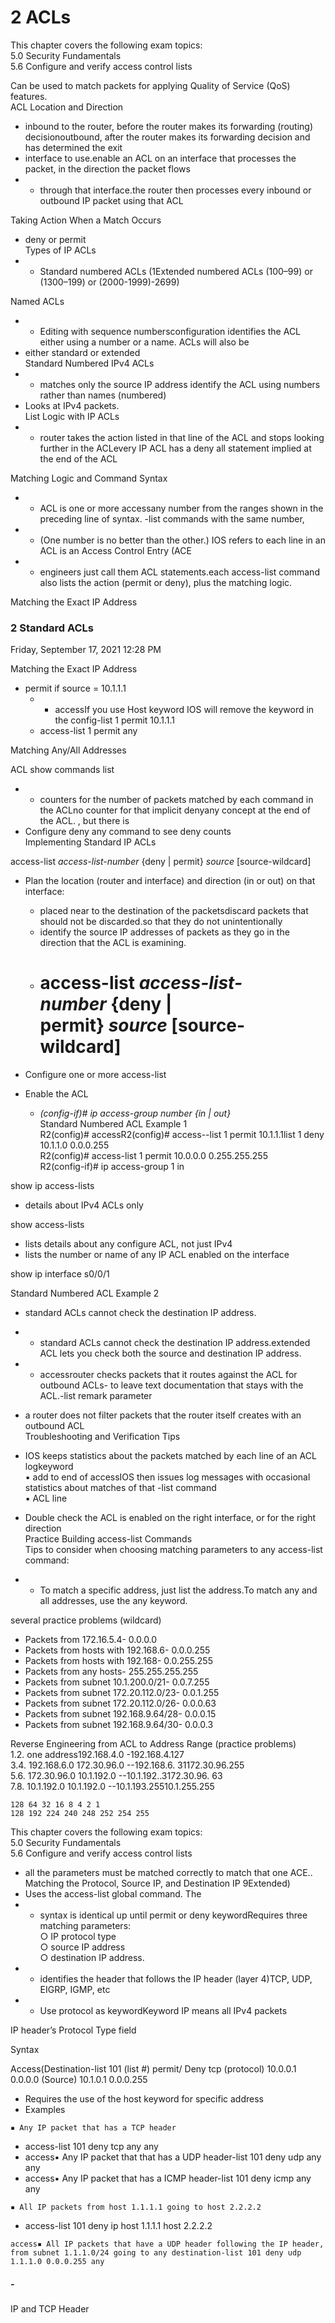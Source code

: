 # 2 ACLs
This chapter covers the following exam topics:  
5.0 Security Fundamentals  
5.6 Configure and verify access control lists

Can be used to match packets for applying Quality of Service (QoS) features.  
ACL Location and Direction

- inbound to the router, before the router makes its forwarding (routing) decisionoutbound, after the router makes its forwarding decision and has determined the exit
- interface to use.enable an ACL on an interface that processes the packet, in the direction the packet flows
- - through that interface.the router then processes every inbound or outbound IP packet using that ACL

Taking Action When a Match Occurs

- deny or permit  
    Types of IP ACLs
- - Standard numbered ACLs (1Extended numbered ACLs (100–99) or (1300–199) or (2000-1999)-2699)

Named ACLs

- - Editing with sequence numbersconfiguration identifies the ACL either using a number or a name. ACLs will also be
- either standard or extended  
    Standard Numbered IPv4 ACLs
- - matches only the source IP address identify the ACL using numbers rather than names (numbered)
- Looks at IPv4 packets.  
    List Logic with IP ACLs
- - router takes the action listed in that line of the ACL and stops looking further in the ACLevery IP ACL has a deny all statement implied at the end of the ACL

Matching Logic and Command Syntax

- - ACL is one or more accessany number from the ranges shown in the preceding line of syntax. -list commands with the same number,
- - (One number is no better than the other.) IOS refers to each line in an ACL is an Access Control Entry (ACE
- - engineers just call them ACL statements.each access-list command also lists the action (permit or deny), plus the matching logic.

Matching the Exact IP Address

### 2 Standard ACLs

Friday, September 17, 2021 12:28 PM

Matching the Exact IP Address

- permit if source = 10.1.1.1
    - - accessIf you use Host keyword IOS will remove the keyword in the config-list 1 permit 10.1.1.1
    - access-list 1 permit any

Matching Any/All Addresses

ACL show commands list

- - counters for the number of packets matched by each command in the ACLno counter for that implicit denyany concept at the end of the ACL. , but there is
- Configure deny any command to see deny counts  
    Implementing Standard IP ACLs


access-list _access-list-number_ {deny | permit} _source_ [source-wildcard]

- Plan the location (router and interface) and direction (in or out) on that interface:
    - placed near to the destination of the packetsdiscard packets that should not be discarded.so that they do not unintentionally
    - identify the source IP addresses of packets as they go in the direction that the ACL is examining.
    - # access-list _access-list-number_ {deny | permit} _source_ [source-wildcard]
        
- Configure one or more access-list
- Enable the ACL
    - _(config-if)# ip access-group number {in | out}_  
        Standard Numbered ACL Example 1  
        R2(config)# accessR2(config)# access--list 1 permit 10.1.1.1list 1 deny 10.1.1.0 0.0.0.255  
        R2(config)# access-list 1 permit 10.0.0.0 0.255.255.255  
        R2(config-if)# ip access-group 1 in

show ip access-lists

- details about IPv4 ACLs only

show access-lists

- lists details about any configure ACL, not just IPv4
- lists the number or name of any IP ACL enabled on the interface

show ip interface s0/0/1

Standard Numbered ACL Example 2

- standard ACLs cannot check the destination IP address.

- - standard ACLs cannot check the destination IP address.extended ACL lets you check both the source and destination IP address.
- - accessrouter checks packets that it routes against the ACL for outbound ACLs- to leave text documentation that stays with the ACL.-list remark parameter
- a router does not filter packets that the router itself creates with an outbound ACL  
    Troubleshooting and Verification Tips
- IOS keeps statistics about the packets matched by each line of an ACL  
    logkeyword  
    ▪ add to end of accessIOS then issues log messages with occasional statistics about matches of that -list command  
    ▪ ACL line
- Double check the ACL is enabled on the right interface, or for the right direction  
    Practice Building access-list Commands  
    Tips to consider when choosing matching parameters to any access-list command:
- - To match a specific address, just list the address.To match any and all addresses, use the any keyword.

several practice problems (wildcard)

- Packets from 172.16.5.4- 0.0.0.0
- Packets from hosts with 192.168.6- 0.0.0.255
- Packets from hosts with 192.168- 0.0.255.255
- Packets from any hosts- 255.255.255.255
- Packets from subnet 10.1.200.0/21- 0.0.7.255
- Packets from subnet 172.20.112.0/23- 0.0.1.255
- Packets from subnet 172.20.112.0/26- 0.0.0.63
- Packets from subnet 192.168.9.64/28- 0.0.0.15
- Packets from subnet 192.168.9.64/30- 0.0.0.3

Reverse Engineering from ACL to Address Range (practice problems)  
1.2. one address192.168.4.0 -192.168.4.127  
3.4. 192.168.6.0 172.30.96.0 --192.168.6. 31172.30.96.255  
5.6. 172.30.96.0 10.1.192.0 --10.1.192..3172.30.96. 63  
7.8. 10.1.192.0 10.1.192.0 --10.1.193.25510.1.255.255

```
128 64 32 16 8 4 2 1
128 192 224 240 248 252 254 255
```

This chapter covers the following exam topics:  
5.0 Security Fundamentals  
5.6 Configure and verify access control lists

- all the parameters must be matched correctly to match that one ACE..  
    Matching the Protocol, Source IP, and Destination IP 9Extended)
- Uses the access-list global command. The
- - syntax is identical up until permit or deny keywordRequires three matching parameters:  
        ○ IP protocol type  
        ○ source IP address  
        ○ destination IP address.
- - identifies the header that follows the IP header (layer 4)TCP, UDP, EIGRP, IGMP, etc
- - Use protocol as keywordKeyword IP means all IPv4 packets

IP header’s Protocol Type field

Syntax

Access(Destination-list 101 (list #) permit/ Deny tcp (protocol) 10.0.0.1 0.0.0.0 (Source) 10.1.0.1 0.0.0.255

- Requires the use of the host keyword for specific address
- Examples

```
▪ Any IP packet that has a TCP header
```

- access-list 101 deny tcp any any
- access▪ Any IP packet that that has a UDP header-list 101 deny udp any any
- access▪ Any IP packet that has a ICMP header-list 101 deny icmp any any

```
▪ All IP packets from host 1.1.1.1 going to host 2.2.2.2
```

- access-list 101 deny ip host 1.1.1.1 host 2.2.2.2

```
access▪ All IP packets that have a UDP header following the IP header, from subnet 1.1.1.0/24 going to any destination-list 101 deny udp 1.1.1.0 0.0.0.255 any
```

##### -

IP and TCP Header
